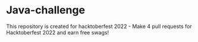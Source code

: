 # Java-challenge
This repository is created for hacktoberfest 2022 - Make 4 pull requests for Hacktoberfest 2022 and earn free swags!
